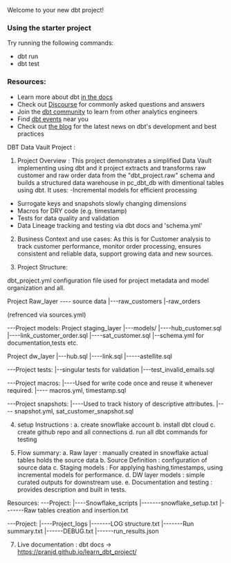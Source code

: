 Welcome to your new dbt project!

### Using the starter project

Try running the following commands:
- dbt run
- dbt test


### Resources:
- Learn more about dbt [in the docs](https://docs.getdbt.com/docs/introduction)
- Check out [Discourse](https://discourse.getdbt.com/) for commonly asked questions and answers
- Join the [dbt community](https://getdbt.com/community) to learn from other analytics engineers
- Find [dbt events](https://events.getdbt.com) near you
- Check out [the blog](https://blog.getdbt.com/) for the latest news on dbt's development and best practices

DBT Data Vault Project :

1. Project Overview :
   This project demonstrates a simplified Data Vault implementing using dbt and
   it project extracts and transforms raw customer and raw order data from the
   "dbt_project.raw" schema and builds a structured data warehouse in pc_dbt_db with
   dimentional tables using dbt.
   It uses:
   -Incremental models for efficient processing

- Surrogate keys and snapshots slowly changing dimensions
- Macros for DRY code (e.g. timestamp)
- Tests for data quality and validation
- Data Lineage tracking and testing via dbt docs and 'schema.yml'

2. Business Context and use cases:
   As this is for Customer analysis to track customer performance, monitor
   order processing, ensures consistent and reliable data, support growing data
   and new sources.

3. Project Structure:

dbt_project.yml configuration file used for project metadata and model
organization and all.

Project Raw_layer ---- source data
|---raw_customers
|-raw_orders

(refrenced via sources.yml)

---Project models:
Project staging_layer
|---models/
|----hub_customer.sql
|----link_customer_order.sql
|----sat_customer.sql
|--schema.yml for documentation,tests etc.

Project dw_layer
|---hub.sql
|----link.sql
|-----astellite.sql

---Project tests:
|--singular tests for validation
|---test_invalid_emails.sql

---Project macros:
|----Used for write code once and reuse it whenever required.
|---- macros.yml, timestamp.sql

---Project snapshots:
|----Used to track history of descriptive attributes.
|---- snapshot.yml, sat_customer_snapshot.sql

4. setup Instructions :
   a. create snowflake account
   b. install dbt cloud
   c. create github repo and all connections
   d. run all dbt commands for testing

6. Flow summary:
   a. Raw layer : manually created in snowflake actual tables holds the source data
   b. Source Definition : configuration of source data
   c. Staging models : For applying hashing,timestamps, using incremental models
   for performance.
   d. DW layer models : simple curated outputs for downstream use.
   e. Documentation and testing : provides description and built in tests.

Resources:
---Project:
|----Snowflake_scripts
|-------snowflake_setup.txt
|-------Raw tables creation and insertion.txt

---Project:
|----Project_logs
|-------LOG structure.txt
|-------Run summary.txt
|------DEBUG.txt
|------run_results.json

7. Live documentation :
   dbt docs -> https://pranjd.github.io/learn_dbt_project/

